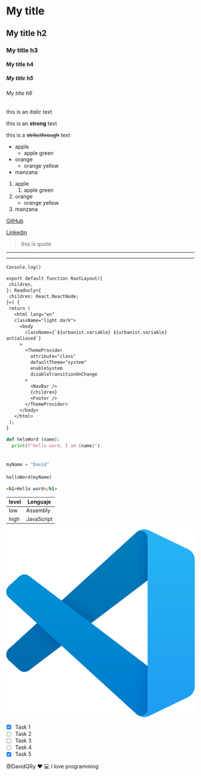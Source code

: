 # My title
## My title h2
### My title h3
#### My title h4
##### My title h5
###### My title h6

<!-- Este es un texto en italica -->
this is an *italic* text

<!-- Este es un texto en negrilla -->
this is an **strong** text

<!-- Este es un texto tachado -->
this is a ~~strikethrough~~ text

<!-- ul -->
 * apple
    * apple green
 * orange
    * orange yellow
 * manzana

 <!-- ol -->
 1. apple
    1. apple green
 2. orange
    * orange yellow
 3. manzana

 <!-- Enlaces -->

 [GitHub](https://github.com/DavidQRy)

 [Linkedin](https://Linkedin.com "Contactame en linkedin")

 > this is quote

 ---
 ___

 
 `Console.log()`
 ``` tsx
 export default function RootLayout({
  children,
}: Readonly<{
  children: React.ReactNode;
}>) {
  return (
    <html lang="en" 
    className="light dark">
      <body
        className={`${urbanist.variable} ${urbanist.variable} antialiased`}
      >
        <ThemeProvider
          attribute="class"
          defaultTheme="system"
          enableSystem
          disableTransitionOnChange
        >
          <NavBar />
          {children}
          <Footer />
        </ThemeProvider>
      </body>
    </html>
  );
}
 ```
 
  ``` python
def heloWord (name):
    print(f"Hello word, I am {name}")


myName = "David"

helloWord(myName)
 ```
 
  ``` html
 <h1>Hello word</h1>
 ```
 
|level |Lenguaje     |
|----- |-----        |
| low  | Assembly    |
| high | JavaScript   |
 

![visual studio code logo](./vscode.png "vscode logo")

<!-- GITHUB MARKDOWN -->
* [x] Task 1
* [ ] Task 2
* [ ] Task 3
* [ ] Task 4
* [X] Task 5

@DavidQRy  :heart: :computer: I love programming